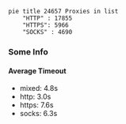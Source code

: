 
```mermaid
pie title 24657 Proxies in list
    "HTTP" : 17855
    "HTTPS": 5966
    "SOCKS" : 4690
```

### Some Info
#### Average Timeout

- mixed: 4.8s
- http: 3.0s
- https: 7.6s
- socks: 6.3s